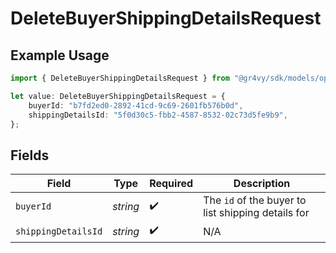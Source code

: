 # DeleteBuyerShippingDetailsRequest

## Example Usage

```typescript
import { DeleteBuyerShippingDetailsRequest } from "@gr4vy/sdk/models/operations";

let value: DeleteBuyerShippingDetailsRequest = {
    buyerId: "b7fd2ed0-2892-41cd-9c69-2601fb576b0d",
    shippingDetailsId: "5f0d30c5-fbb2-4587-8532-02c73d5fe9b9",
};
```

## Fields

| Field                                              | Type                                               | Required                                           | Description                                        |
| -------------------------------------------------- | -------------------------------------------------- | -------------------------------------------------- | -------------------------------------------------- |
| `buyerId`                                          | *string*                                           | :heavy_check_mark:                                 | The `id` of the buyer to list shipping details for |
| `shippingDetailsId`                                | *string*                                           | :heavy_check_mark:                                 | N/A                                                |